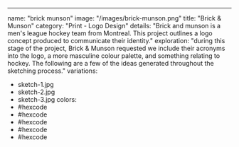 ---
name: "brick munson"
image: "/images/brick-munson.png"
title: "Brick & Munson"
category: "Print - Logo Design"
details: "Brick and munson is a men's league hockey team from Montreal. This project outlines a logo concept produced to communicate their identity."
exploration: "during this stage of the project, Brick & Munson requested we include their acronyms into the logo, a more masculine colour palette, and something relating to hockey. The following are a few of the ideas generated throughout the sketching process."
variations:
  - sketch-1.jpg
  - sketch-2.jpg
  - sketch-3.jpg
colors:
  - #hexcode
  - #hexcode
  - #hexcode
  - #hexcode
  - #hexcode
